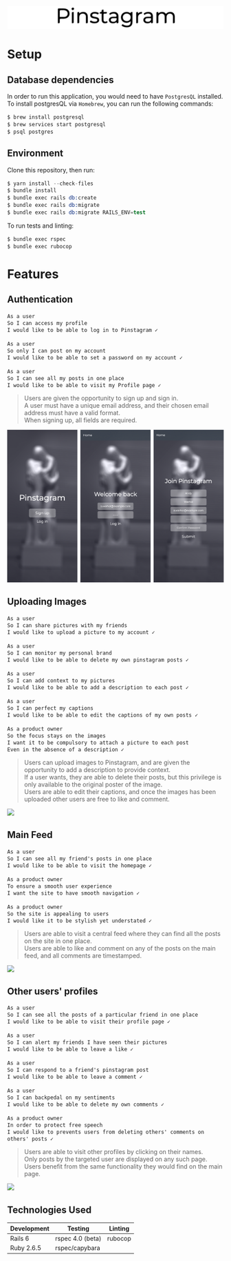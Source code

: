 <div align="center"><img src="images/Pinstagram-Title.png" /></div>

# Setup
## Database dependencies
In order to run this application, you would need to have `PostgresQL` installed.
To install postgresQL via `Homebrew`, you can run the following commands:

```s
$ brew install postgresql
$ brew services start postgresql
$ psql postgres
```

## Environment
Clone this repository, then run:
```s
$ yarn install --check-files
$ bundle install
$ bundle exec rails db:create
$ bundle exec rails db:migrate
$ bundle exec rails db:migrate RAILS_ENV=test
```

To run tests and linting:
```s
$ bundle exec rspec
$ bundle exec rubocop
```

# Features
## Authentication

```
As a user
So I can access my profile
I would like to be able to log in to Pinstagram ✓

As a user
So only I can post on my account
I would like to be able to set a password on my account ✓

As a user
So I can see all my posts in one place
I would like to be able to visit my Profile page ✓
```

> Users are given the opportunity to sign up and sign in.<br />
  A user must have a unique email address, and their chosen email address must have a valid format.<br />
  When signing up, all fields are required.<br />

<img src="images/Pinstagram Authentication Pages alt.png" />

## Uploading Images

```
As a user
So I can share pictures with my friends
I would like to upload a picture to my account ✓

As a user
So I can monitor my personal brand
I would like to be able to delete my own pinstagram posts ✓

As a user
So I can add context to my pictures
I would like to be able to add a description to each post ✓

As a user
So I can perfect my captions
I would like to be able to edit the captions of my own posts ✓

As a product owner
So the focus stays on the images
I want it to be compulsory to attach a picture to each post
Even in the absence of a description ✓
```

> Users can upload images to Pinstagram, and are given the opportunity to add a description to provide context.<br />
  If a user wants, they are able to delete their posts, but this privilege is only available to the original poster of the image.<br />
  Users are able to edit their captions, and once the images has been uploaded other users are free to like and comment.<br />

<img src="images/Pinstagram Uploading an Image.png" />

## Main Feed

```
As a user
So I can see all my friend's posts in one place
I would like to be able to visit the homepage ✓

As a product owner
To ensure a smooth user experience
I want the site to have smooth navigation ✓

As a product owner
So the site is appealing to users
I would like it to be stylish yet understated ✓
```

> Users are able to visit a central feed where they can find all the posts on the site in one place.<br />
  Users are able to like and comment on any of the posts on the main feed, and all comments are timestamped.<br />

<img src="images/Pinstagram-Scrolling.gif" height="720" />

## Other users' profiles

```
As a user
So I can see all the posts of a particular friend in one place
I would like to be able to visit their profile page ✓

As a user
So I can alert my friends I have seen their pictures
I would like to be able to leave a like ✓

As a user
So I can respond to a friend's pinstagram post
I would like to be able to leave a comment ✓

As a user
So I can backpedal on my sentiments
I would like to be able to delete my own comments ✓

As a product owner
In order to protect free speech
I would like to prevents users from deleting others' comments on others' posts ✓
```
> Users are able to visit other profiles by clicking on their names.<br />
  Only posts by the targeted user are displayed on any such page.<br />
  Users benefit from the same functionality they would find on the main page.<br />

<img src="images/Pinstagram-Leaving-a-comment.gif" height="720" />

<br />

## Technologies Used

| Development  | Testing  | Linting |
|---|---| --- |
| Rails 6  | rspec 4.0 (beta)  | rubocop |
| Ruby 2.6.5  | rspec/capybara  |  |
